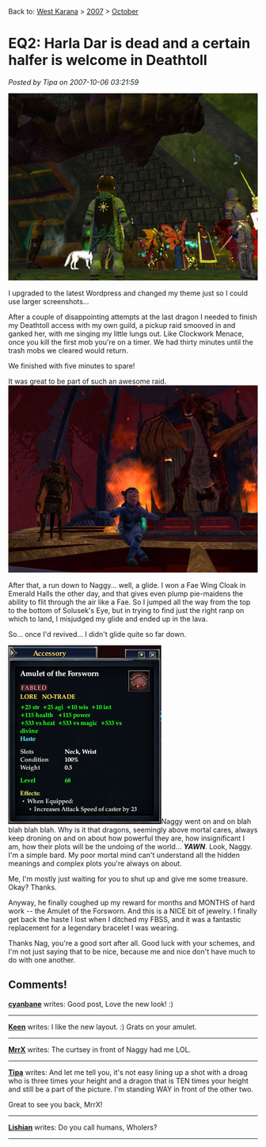 Back to: [West Karana](/posts/westkarana.md) > [2007](/posts/2007/westkarana.md) > [October](./westkarana.md)
# EQ2: Harla Dar is dead and a certain halfer is welcome in Deathtoll

*Posted by Tipa on 2007-10-06 03:21:59*


![](../../../uploads/2007/10/harladar.jpg)


I upgraded to the latest Wordpress and changed my theme just so I could use larger screenshots...

After a couple of disappointing attempts at the last dragon I needed to finish my Deathtoll access with my own guild, a pickup raid smooved in and ganked her, with me singing my little lungs out. Like Clockwork Menace, once you kill the first mob you're on a timer. We had thirty minutes until the trash mobs we cleared would return.

We finished with five minutes to spare!

It was great to be part of such an awesome raid.
![](../../../uploads/2007/10/arbiter.jpg)


After that, a run down to Naggy... well, a glide. I won a Fae Wing Cloak in Emerald Halls the other day, and that gives even plump pie-maidens the ability to flit through the air like a Fae. So I jumped all the way from the top to the bottom of Solusek's Eye, but in trying to find just the right ranp on which to land, I misjudged my glide and ended up in the lava.

So... once I'd revived... I didn't glide quite so far down.

![](../../../uploads/2007/10/amulet.jpg)Naggy went on and on blah blah blah blah. Why is it that dragons, seemingly above mortal cares, always keep droning on and on about how powerful they are, how insignificant I am, how their plots will be the undoing of the world... ***YAWN***. Look, Naggy. I'm a simple bard. My poor mortal mind can't understand all the hidden meanings and complex plots you're always on about.

Me, I'm mostly just waiting for you to shut up and give me some treasure. Okay? Thanks.

Anyway, he finally coughed up my reward for months and MONTHS of hard work -- the Amulet of the Forsworn. And this is a NICE bit of jewelry. I finally get back the haste I lost when I ditched my FBSS, and it was a fantastic replacement for a legendary bracelet I was wearing.

Thanks Nag, you're a good sort after all. Good luck with your schemes, and I'm not just saying that to be nice, because me and nice don't have much to do with one another.
## Comments!

**[cyanbane](http://www.eq2-daily.com)** writes: Good post, Love the new look! :)

---

**[Keen](http://www.keenandgraev.com)** writes: I like the new layout. :) Grats on your amulet.

---

**[MrrX](http://mrrx.wordpress.com)** writes: The curtsey in front of Naggy had me LOL.

---

**[Tipa](https://chasingdings.com)** writes: And let me tell you, it's not easy lining up a shot with a droag who is three times your height and a dragon that is TEN times your height and still be a part of the picture. I'm standing WAY in front of the other two. 

Great to see you back, MrrX!

---

**[Lishian](http://lishian.wordpress.com)** writes: Do you call humans, Wholers?

---

